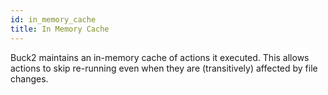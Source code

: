 ```yaml
---
id: in_memory_cache
title: In Memory Cache
---
```


Buck2 maintains an in-memory cache of actions it executed. This allows actions
to skip re-running even when they are (transitively) affected by file changes.

